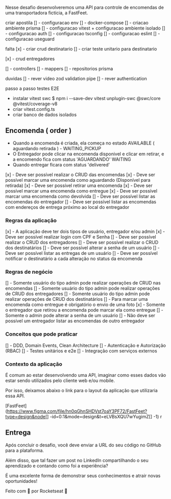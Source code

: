 Nesse desafio desenvolveremos uma API para controle de encomendas de uma transportadora fictícia, a FastFeet.

criar apostila 
[] - configuracao env
[] - docker-compose
[] - criacao ambiente prisma
[] - configuracao vitest + configuracao ambiente isolado
[] - configuracao auth
[] - configuracao tsconfig
[] - configuracao eslint
[] - configuracao useguard

falta 
[x] - criar crud destinatario
[] - criar teste unitario para destinatario

[x] - crud entregadores

[] - controllers
[] - mappers
[] - repositorios prisma

duvidas
[] - rever video zod validation pipe
[] - rever authentication

passo a passo testes E2E
- instalar vitest swc $ npm i --save-dev vitest unplugin-swc @swc/core @vitest/coverage-v8
- criar vitest.config.ts
- criar banco de dados isolados 

## Encomenda ( order )
* Quando a encomenda é criada, ela começa no estado AVAILABLE ( aguardando retirada ) - WAITING_PICKUP
* O Entregador pode clicar na encomenda disponivel e clicar em retirar, e a encomendo fica com status 'AGUARDANDO' WAITING
* Quando entregar ficara com status 'delivered'

[x] - Deve ser possível realizar o CRUD das encomendas
[x] - Deve ser possível marcar uma encomenda como aguardando (Disponível para retirada)
[x] - Deve ser possível retirar uma encomenda
[x] - Deve ser possível marcar uma encomenda como entregue
[x] - Deve ser possível marcar uma encomenda como devolvida
[] - Deve ser possível listar as encomendas do entregador
[] - Deve ser possível listar as encomendas com endereços de entrega próximo ao local do entregador

### Regras da aplicação

[x] - A aplicação deve ter dois tipos de usuário, entregador e/ou admin
[x] - Deve ser possível realizar login com CPF e Senha
[] - Deve ser possível realizar o CRUD dos entregadores
[] - Deve ser possível realizar o CRUD dos destinatários
[] - Deve ser possível alterar a senha de um usuário
[] - Deve ser possível listar as entregas de um usuário
[] - Deve ser possível notificar o destinatário a cada alteração no status da encomenda

### Regras de negócio

[] - Somente usuário do tipo admin pode realizar operações de CRUD nas encomendas
[] - Somente usuário do tipo admin pode realizar operações de CRUD dos entregadores
[] - Somente usuário do tipo admin pode realizar operações de CRUD dos destinatários
[] - Para marcar uma encomenda como entregue é obrigatório o envio de uma foto
[x] - Somente o entregador que retirou a encomenda pode marcar ela como entregue
[] - Somente o admin pode alterar a senha de um usuário
[] - Não deve ser possível um entregador listar as encomendas de outro entregador

### Conceitos que pode praticar

[] - DDD, Domain Events, Clean Architecture
[] - Autenticação e Autorização (RBAC)
[] - Testes unitários e e2e
[] - Integração com serviços externos

### Contexto da aplicação

É comum ao estar desenvolvendo uma API, imaginar como esses dados vão estar sendo utilizados pelo cliente web e/ou mobile.

Por isso, deixamos abaixo o link para o layout da aplicação que utilizaria essa API.

[FastFeet](https://www.figma.com/file/hn0qGhnSHDVst7oaY3PF72/FastFeet?type=design&node[] -id=0:1&mode=design&t=eLVBsXQU7wYugimZ[] -1)
r
## Entrega

Após concluir o desafio, você deve enviar a URL do seu código no GitHub para a plataforma.

Além disso, que tal fazer um post no LinkedIn compartilhando o seu aprendizado e contando como foi a experiência?

É uma excelente forma de demonstrar seus conhecimentos e atrair novas oportunidades!

Feito com 💜 por Rocketseat 👋
